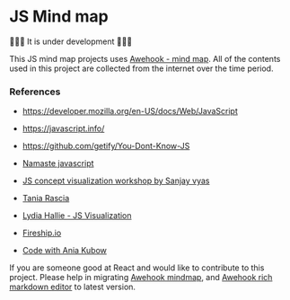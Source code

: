 # JS Mind map

🚧🚧🚧 It is under development 🚧🚧🚧

This JS mind map projects uses [Awehook - mind map](https://github.com/awehook/react-mindmap). All of the contents used in this project are collected from the internet over the time period.

### References

- https://developer.mozilla.org/en-US/docs/Web/JavaScript

- https://javascript.info/

- https://github.com/getify/You-Dont-Know-JS

- [Namaste javascript](https://www.youtube.com/playlist?list=PLlasXeu85E9cQ32gLCvAvr9vNaUccPVNP)

- [JS concept visualization workshop by Sanjay vyas](https://conceptvisuals.in/)

- [Tania Rascia](https://www.taniarascia.com/blog)

- [Lydia Hallie - JS Visualization](https://dev.to/lydiahallie)

- [Fireship.io](https://fireship.io/)

- [Code with Ania Kubow](https://www.youtube.com/c/AniaKub%C3%B3w)

If you are someone good at React and would like to contribute to this project. Please help in migrating [Awehook mindmap](https://github.com/awehook/blink-mind), and [Awehook rich markdown editor](https://github.com/awehook/rich-markdown-editor) to latest version.
